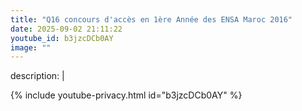 ```yaml
---
title: "Q16 concours d'accès en 1ère Année des ENSA Maroc 2016"
date: 2025-09-02 21:11:22 
youtube_id: b3jzcDCb0AY
image: ""
---
```

description: |
  
{% include youtube-privacy.html id="b3jzcDCb0AY" %}
